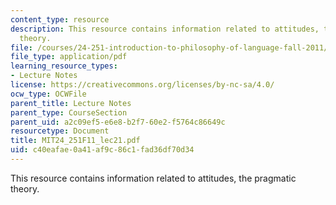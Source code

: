 ```yaml
---
content_type: resource
description: This resource contains information related to attitudes, the pragmatic
  theory.
file: /courses/24-251-introduction-to-philosophy-of-language-fall-2011/c40eafae0a41af9c86c1fad36df70d34_MIT24_251F11_lec21.pdf
file_type: application/pdf
learning_resource_types:
- Lecture Notes
license: https://creativecommons.org/licenses/by-nc-sa/4.0/
ocw_type: OCWFile
parent_title: Lecture Notes
parent_type: CourseSection
parent_uid: a2c09ef5-e6e8-b2f7-60e2-f5764c86649c
resourcetype: Document
title: MIT24_251F11_lec21.pdf
uid: c40eafae-0a41-af9c-86c1-fad36df70d34
---
```

This resource contains information related to attitudes, the pragmatic theory.